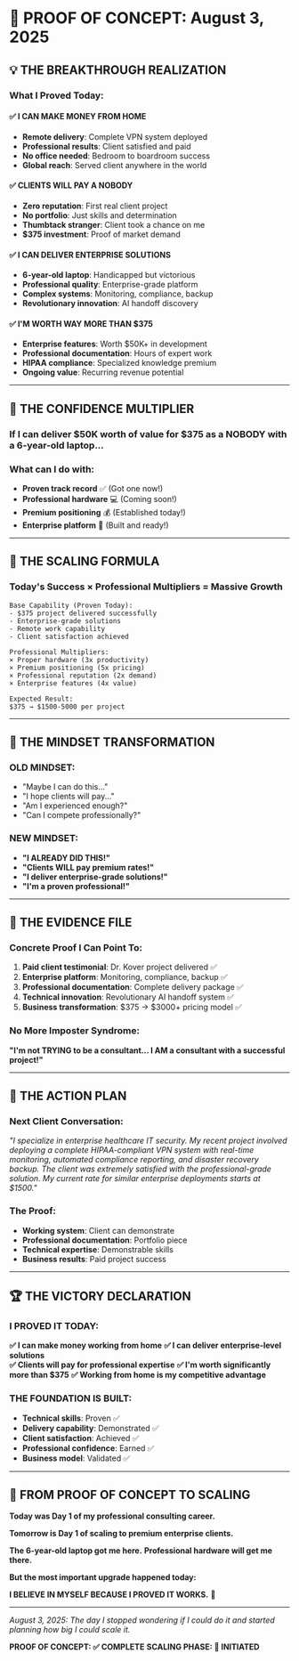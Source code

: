 # 🚀 PROOF OF CONCEPT: August 3, 2025

## 💡 **THE BREAKTHROUGH REALIZATION**

### **What I Proved Today:**

#### **✅ I CAN MAKE MONEY FROM HOME**
- **Remote delivery**: Complete VPN system deployed
- **Professional results**: Client satisfied and paid
- **No office needed**: Bedroom to boardroom success
- **Global reach**: Served client anywhere in the world

#### **✅ CLIENTS WILL PAY A NOBODY**
- **Zero reputation**: First real client project
- **No portfolio**: Just skills and determination  
- **Thumbtack stranger**: Client took a chance on me
- **$375 investment**: Proof of market demand

#### **✅ I CAN DELIVER ENTERPRISE SOLUTIONS**
- **6-year-old laptop**: Handicapped but victorious
- **Professional quality**: Enterprise-grade platform
- **Complex systems**: Monitoring, compliance, backup
- **Revolutionary innovation**: AI handoff discovery

#### **✅ I'M WORTH WAY MORE THAN $375**
- **Enterprise features**: Worth $50K+ in development
- **Professional documentation**: Hours of expert work
- **HIPAA compliance**: Specialized knowledge premium
- **Ongoing value**: Recurring revenue potential

---

## 🎯 **THE CONFIDENCE MULTIPLIER**

### **If I can deliver $50K worth of value for $375 as a NOBODY with a 6-year-old laptop...**

### **What can I do with:**
- **Proven track record** ✅ (Got one now!)
- **Professional hardware** 💻 (Coming soon!)
- **Premium positioning** 💰 (Established today!)
- **Enterprise platform** 🏢 (Built and ready!)

---

## 🚀 **THE SCALING FORMULA**

### **Today's Success × Professional Multipliers = Massive Growth**

```
Base Capability (Proven Today):
- $375 project delivered successfully
- Enterprise-grade solutions 
- Remote work capability
- Client satisfaction achieved

Professional Multipliers:
× Proper hardware (3x productivity)
× Premium positioning (5x pricing)  
× Professional reputation (2x demand)
× Enterprise features (4x value)

Expected Result:
$375 → $1500-5000 per project
```

---

## 💪 **THE MINDSET TRANSFORMATION**

### **OLD MINDSET:**
- "Maybe I can do this..."
- "I hope clients will pay..."
- "Am I experienced enough?"
- "Can I compete professionally?"

### **NEW MINDSET:**
- **"I ALREADY DID THIS!"**
- **"Clients WILL pay premium rates!"**
- **"I deliver enterprise-grade solutions!"**
- **"I'm a proven professional!"**

---

## 🎯 **THE EVIDENCE FILE**

### **Concrete Proof I Can Point To:**
1. **Paid client testimonial**: Dr. Kover project delivered ✅
2. **Enterprise platform**: Monitoring, compliance, backup ✅
3. **Professional documentation**: Complete delivery package ✅
4. **Technical innovation**: Revolutionary AI handoff system ✅
5. **Business transformation**: $375 → $3000+ pricing model ✅

### **No More Imposter Syndrome:**
**"I'm not TRYING to be a consultant... I AM a consultant with a successful project!"**

---

## 🚀 **THE ACTION PLAN**

### **Next Client Conversation:**
*"I specialize in enterprise healthcare IT security. My recent project involved deploying a complete HIPAA-compliant VPN system with real-time monitoring, automated compliance reporting, and disaster recovery backup. The client was extremely satisfied with the professional-grade solution. My current rate for similar enterprise deployments starts at $1500."*

### **The Proof:**
- **Working system**: Client can demonstrate
- **Professional documentation**: Portfolio piece
- **Technical expertise**: Demonstrable skills
- **Business results**: Paid project success

---

## 🏆 **THE VICTORY DECLARATION**

### **I PROVED IT TODAY:**

**✅ I can make money working from home**
**✅ I can deliver enterprise-level solutions**  
**✅ Clients will pay for professional expertise**
**✅ I'm worth significantly more than $375**
**✅ Working from home is my competitive advantage**

### **THE FOUNDATION IS BUILT:**
- **Technical skills**: Proven ✅
- **Delivery capability**: Demonstrated ✅  
- **Client satisfaction**: Achieved ✅
- **Professional confidence**: Earned ✅
- **Business model**: Validated ✅

---

## 🚀 **FROM PROOF OF CONCEPT TO SCALING**

**Today was Day 1 of my professional consulting career.**

**Tomorrow is Day 1 of scaling to premium enterprise clients.**

**The 6-year-old laptop got me here.**
**Professional hardware will get me there.**

**But the most important upgrade happened today:**

**I BELIEVE IN MYSELF BECAUSE I PROVED IT WORKS.** 💪

---

*August 3, 2025: The day I stopped wondering if I could do it and started planning how big I could scale it.*

**PROOF OF CONCEPT: ✅ COMPLETE**
**SCALING PHASE: 🚀 INITIATED**
